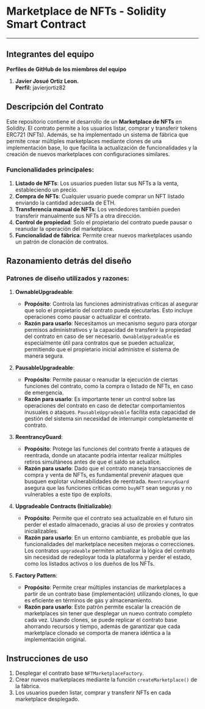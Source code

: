 # Marketplace de NFTs - Solidity Smart Contract

---

## Integrantes del equipo

**Perfiles de GitHub de los miembros del equipo**
1. **Javier Josué Ortiz Leon.**  
   **Perfil:** javierjortiz82

## Descripción del Contrato
Este repositorio contiene el desarrollo de un **Marketplace de NFTs** en Solidity. El contrato permite a los usuarios listar, comprar y transferir tokens ERC721 (NFTs). Además, se ha implementado un sistema de fábrica que permite crear múltiples marketplaces mediante clones de una implementación base, lo que facilita la actualización de funcionalidades y la creación de nuevos marketplaces con configuraciones similares.

### Funcionalidades principales:
1. **Listado de NFTs**: Los usuarios pueden listar sus NFTs a la venta, estableciendo un precio.
2. **Compra de NFTs**: Cualquier usuario puede comprar un NFT listado enviando la cantidad adecuada de ETH.
3. **Transferencia manual de NFTs**: Los vendedores también pueden transferir manualmente sus NFTs a otra dirección.
4. **Control de propiedad**: Solo el propietario del contrato puede pausar o reanudar la operación del marketplace.
5. **Funcionalidad de fábrica**: Permite crear nuevos marketplaces usando un patrón de clonación de contratos.

## Razonamiento detrás del diseño

### Patrones de diseño utilizados y razones:

1. **OwnableUpgradeable**:
   - **Propósito**: Controla las funciones administrativas críticas al asegurar que solo el propietario del contrato pueda ejecutarlas. Esto incluye operaciones como pausar o actualizar el contrato.
   - **Razón para usarlo**: Necesitamos un mecanismo seguro para otorgar permisos administrativos y la capacidad de transferir la propiedad del contrato en caso de ser necesario. `OwnableUpgradeable` es especialmente útil para contratos que se pueden actualizar, permitiendo que el propietario inicial administre el sistema de manera segura.

2. **PausableUpgradeable**:
   - **Propósito**: Permite pausar o reanudar la ejecución de ciertas funciones del contrato, como la compra o listado de NFTs, en caso de emergencia.
   - **Razón para usarlo**: Es importante tener un control sobre las operaciones del contrato en caso de detectar comportamientos inusuales o ataques. `PausableUpgradeable` facilita esta capacidad de gestión del sistema sin necesidad de interrumpir completamente el contrato.

3. **ReentrancyGuard**:
   - **Propósito**: Protege las funciones del contrato frente a ataques de reentrada, donde un atacante podría intentar realizar múltiples retiros simultáneos antes de que el saldo se actualice.
   - **Razón para usarlo**: Dado que el contrato maneja transacciones de compra y venta de NFTs, es fundamental prevenir ataques que busquen explotar vulnerabilidades de reentrada. `ReentrancyGuard` asegura que las funciones críticas como `buyNFT` sean seguras y no vulnerables a este tipo de exploits.

4. **Upgradeable Contracts (Initializable)**:
   - **Propósito**: Permite que el contrato sea actualizable en el futuro sin perder el estado almacenado, gracias al uso de proxies y contratos inicializables.
   - **Razón para usarlo**: En un entorno cambiante, es probable que las funcionalidades del marketplace necesiten mejoras o correcciones. Los contratos `upgradeable` permiten actualizar la lógica del contrato sin necesidad de redeployar toda la plataforma y perder el estado, como los listados activos o los dueños de los NFTs.

5. **Factory Pattern**:
   - **Propósito**: Permite crear múltiples instancias de marketplaces a partir de un contrato base (implementación) utilizando clones, lo que es eficiente en términos de gas y almacenamiento.
   - **Razón para usarlo**: Este patrón permite escalar la creación de marketplaces sin tener que desplegar un nuevo contrato completo cada vez. Usando clones, se puede replicar el contrato base ahorrando recursos y tiempo, además de garantizar que cada marketplace clonado se comporta de manera idéntica a la implementación original.

## Instrucciones de uso
1. Desplegar el contrato base `NFTMarketplaceFactory`.
2. Crear nuevos marketplaces mediante la función `createMarketplace()` de la fábrica.
3. Los usuarios pueden listar, comprar y transferir NFTs en cada marketplace desplegado.
